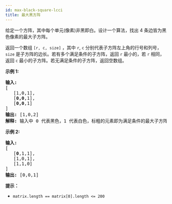 ```yaml
---
id: max-black-square-lcci
title: 最大黑方阵
---
```

给定一个方阵，其中每个单元(像素)非黑即白。设计一个算法，找出 4 条边皆为黑色像素的最大子方阵。

返回一个数组 <code>[r, c, size]</code> ，其中 <code>r</code>, <code>c</code> 分别代表子方阵左上角的行号和列号，<code>size</code> 是子方阵的边长。若有多个满足条件的子方阵，返回 <code>r</code> 最小的，若 <code>r</code> 相同，返回 <code>c</code> 最小的子方阵。若无满足条件的子方阵，返回空数组。

**示例 1:**


<pre><strong>输入:<br/></strong>[<br/>   [1,0,1],<br/>   [<strong>0,0</strong>,1],<br/>   [<strong>0,0</strong>,1]<br/>]<br/><strong>输出: </strong>[1,0,2]<br/><strong>解释: </strong>输入中 0 代表黑色，1 代表白色，标粗的元素即为满足条件的最大子方阵<br/></pre>

**示例 2:**


<pre><strong>输入:<br/></strong>[<br/>   [<strong>0</strong>,1,1],<br/>   [1,0,1],<br/>   [1,1,0]<br/>]<br/><strong>输出: </strong>[0,0,1]<br/></pre>

**提示：**


- <code>matrix.length == matrix[0].length &lt;= 200</code>
